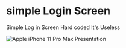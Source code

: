 # simple Login Screen

Simple Log in Screen Hard coded It's Useless 

![Apple iPhone 11 Pro Max Presentation](https://user-images.githubusercontent.com/76402626/148633143-c0dbc58e-a3c6-43f0-9cac-da02064e36c1.png)


